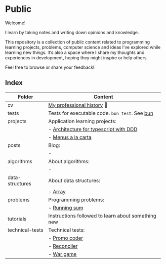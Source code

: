 # Public

Welcome!

I learn by taking notes and writing down opinions and knowledge.

This repository is a collection of public content related to programming learning projects, problems, computer science and ideas I’ve explored while learning new things.
It’s also a space where I share my thoughts and experiences in development, hoping they might inspire or help others.

Feel free to browse or share your feedback!

## Index

| Folder          | Content                                                                          |
| --------------- | -------------------------------------------------------------------------------- |
| cv              | [My professional history](cv/README.md) 💼                                       |
| tests           | Tests for executable code. `bun test`. See [bun](https://bun.sh)                 |
| projects        | Application learning projects:                                                   |
|                 | - [Architecture for typescript with DDD](projects/architecture-ts-ddd/README.md) |
|                 | - [Menus a la carta](projects/menus-a-la-carta/README.md)                        |
| posts           | Blog:                                                                            |
|                 | -                                                                                |
| algorithms      | About algorithms:                                                                |
|                 | -                                                                                |
| data-structures | About data structures:                                                           |
|                 | - [Array](data-structures/array.ts)                                              |
| problems        | Programming problems:                                                            |
|                 | - [Running sum](problems/easy/running_sum.ts)                                    |
| tutorials       | Instructions followed to learn about something new                               |
| technical-tests | Technical tests:                                                                 |
|                 | - [Promo coder](technical-tests/promo-coder/README.md)                           |
|                 | - [Reconciler](technical-tests/reconciler/README.md)                             |
|                 | - [War game](technical-tests/war-game/README.md)                                 |
